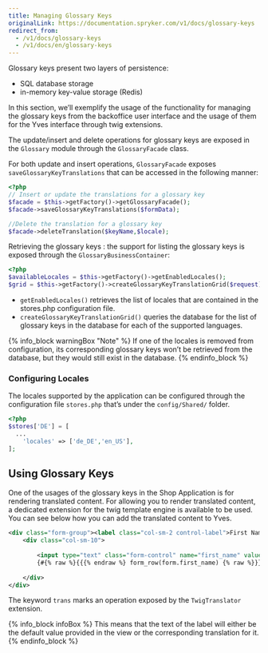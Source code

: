 ```yaml
---
title: Managing Glossary Keys
originalLink: https://documentation.spryker.com/v1/docs/glossary-keys
redirect_from:
  - /v1/docs/glossary-keys
  - /v1/docs/en/glossary-keys
---
```


Glossary keys present two layers of persistence:

* SQL database storage
* in-memory key-value storage (Redis)

In this section, we’ll exemplify the usage of the functionality for managing the glossary keys from the backoffice user interface and the usage of them for the Yves interface through twig extensions.

The update/insert and delete operations for glossary keys are exposed in the `Glossary` module through the `GlossaryFacade` class.

For both update and insert operations, `GlossaryFacade` exposes `saveGlossaryKeyTranslations` that can be accessed in the following manner:

```php
<?php
// Insert or update the translations for a glossary key
$facade = $this->getFactory()->getGlossaryFacade();
$facade->saveGlossaryKeyTranslations($formData);

//Delete the translation for a glossary key
$facade->deleteTranslation($keyName,$locale);
```

Retrieving the glossary keys : the support for listing the glossary keys is exposed through the `GlossaryBusinessContainer`:

```php
<?php
$availableLocales = $this->getFactory()->getEnabledLocales();
$grid = $this->getFactory()->createGlossaryKeyTranslationGrid($request);
```

* `getEnabledLocales()` retrieves the list of locales that are contained in the stores.php configuration file.
* `createGlossaryKeyTranslationGrid()` queries the database for the list of glossary keys in the database for each of the supported languages.

{% info_block warningBox "Note" %}
If one of the locales is removed from configuration, its corresponding glossary keys won’t be retrieved from the database, but they would still exist in the database.
{% endinfo_block %}

### Configuring Locales

The locales supported by the application can be configured through the configuration file `stores.php` that’s under the `config/Shared/` folder.

```php
<?php
$stores['DE'] = [
  ...
    'locales' => ['de_DE','en_US'],
];
```

## Using Glossary Keys
One of the usages of the glossary keys in the Shop Application is for rendering translated content. For allowing you to render translated content, a dedicated extension for the twig template engine is available to be used. You can see below how you can add the translated content to Yves.

```xml
<div class="form-group"><label class="col-sm-2 control-label">First Name</label>
    <div class="col-sm-10">
    
        <input type="text" class="form-control" name="first_name" value="{% raw %}{{{% endraw %} form.first_name.value {% raw %}}}{% endraw %}">
        {#{% raw %}{{{% endraw %} form_row(form.first_name) {% raw %}}}{% endraw %}#}
        
    </div>
</div>
```

The keyword `trans` marks an operation exposed by the `TwigTranslator` extension.

{% info_block infoBox %}
This means that the text of the label will either be the default value provided in the view or the corresponding translation for it.
{% endinfo_block %}
